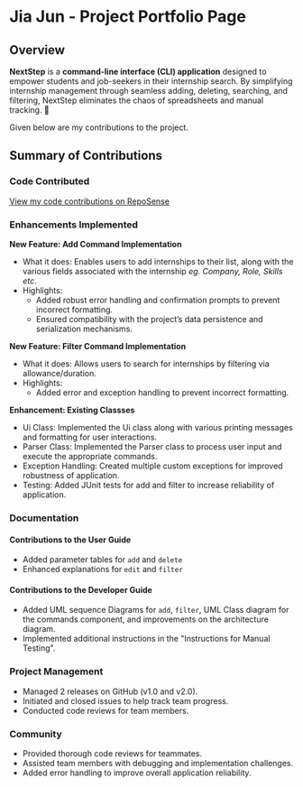# Jia Jun - Project Portfolio Page

## Overview

**NextStep** is a **command-line interface (CLI) application** designed to empower students and job-seekers in their internship search. By simplifying internship management through seamless adding, deleting, searching, and filtering, NextStep eliminates the chaos of spreadsheets and manual tracking. 🎯

Given below are my contributions to the project.

## Summary of Contributions

### Code Contributed
[View my code contributions on RepoSense](https://nus-cs2113-ay2425s2.github.io/tp-dashboard/?search=jiajun2002&breakdown=true&sort=groupTitle%20dsc&sortWithin=title&since=2025-02-21&timeframe=commit&mergegroup=&groupSelect=groupByRepos&checkedFileTypes=docs~functional-code~test-code~other)

### Enhancements Implemented

**New Feature: Add Command Implementation**
- What it does: Enables users to add internships to their list, along with the various fields associated with the internship _eg. Company, Role, Skills etc_.
- Highlights:
    - Added robust error handling and confirmation prompts to prevent incorrect formatting.
    - Ensured compatibility with the project’s data persistence and serialization mechanisms.

**New Feature: Filter Command Implementation**
- What it does: Allows users to search for internships by filtering via allowance/duration.
- Highlights:
    - Added error and exception handling to prevent incorrect formatting.

**Enhancement: Existing Classses**
- Ui Class: Implemented the Ui class along with various printing messages and formatting for user interactions.
- Parser Class: Implemented the Parser class to process user input and execute the appropriate commands.
- Exception Handling: Created multiple custom exceptions for improved robustness of application.
- Testing: Added JUnit tests for add and filter to increase reliability of application.

### Documentation

#### Contributions to the User Guide
- Added parameter tables for `add` and `delete`
- Enhanced explanations for `edit` and `filter`

#### Contributions to the Developer Guide
- Added UML sequence Diagrams for `add`, `filter`, UML Class diagram for the commands component, and improvements on the architecture diagram.
- Implemented additional instructions in the "Instructions for Manual Testing".

### Project Management
- Managed 2 releases on GitHub (v1.0 and v2.0).
- Initiated and closed issues to help track team progress.
- Conducted code reviews for team members.

### Community
- Provided thorough code reviews for teammates.
- Assisted team members with debugging and implementation challenges.
- Added error handling to improve overall application reliability.
